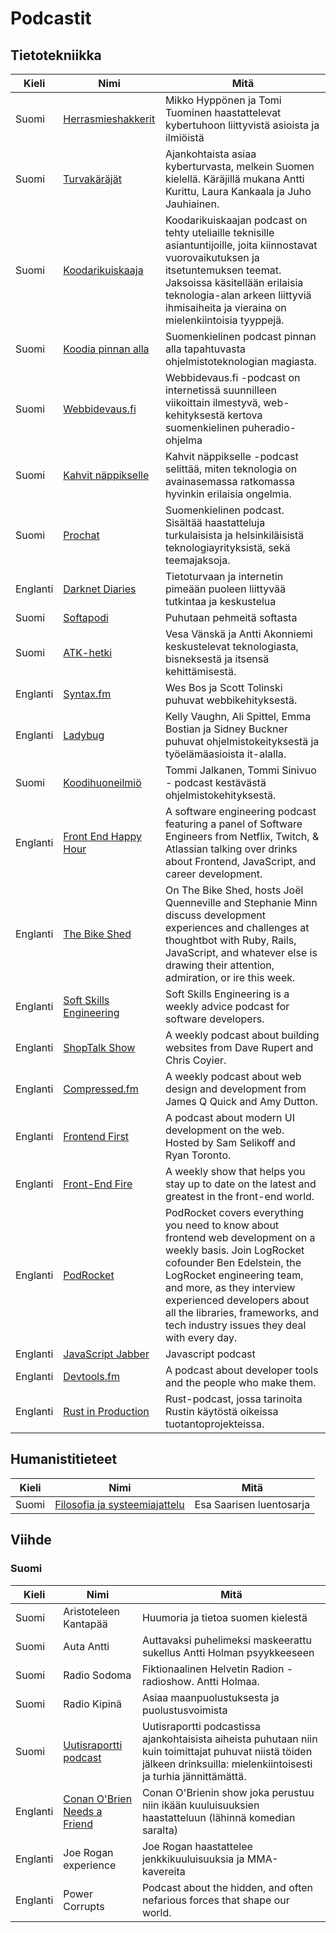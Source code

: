 # Podcastit

## Tietotekniikka

| Kieli    | Nimi                                                                                                                                   | Mitä                                                                                                                                                                                                                                                                                                              |
| -------- | -------------------------------------------------------------------------------------------------------------------------------------- | ----------------------------------------------------------------------------------------------------------------------------------------------------------------------------------------------------------------------------------------------------------------------------------------------------------------- |
| Suomi    | [Herrasmieshakkerit](https://www.f-secure.com/fi/business/podcasts/herrasmieshakkerit)                                                 | Mikko Hyppönen ja Tomi Tuominen haastattelevat kybertuhoon liittyvistä asioista ja ilmiöistä                                                                                                                                                                                                                      |
| Suomi    | [Turvakäräjät](https://turvakarajat.fi/)                                                                                               | Ajankohtaista asiaa kyberturvasta, melkein Suomen kielellä. Käräjillä mukana Antti Kurittu, Laura Kankaala ja Juho Jauhiainen.                                                                                                                                                                                    |
| Suomi    | [Koodarikuiskaaja](https://koodarikuiskaaja.fi/podcast/)                                                                               | Koodarikuiskaajan podcast on tehty uteliaille teknisille asiantuntijoille, joita kiinnostavat vuorovaikutuksen ja itsetuntemuksen teemat. Jaksoissa käsitellään erilaisia teknologia-alan arkeen liittyviä ihmisaiheita ja vieraina on mielenkiintoisia tyyppejä.                                                 |
| Suomi    | [Koodia pinnan alla](https://koodiapinnanalla.fi/)                                                                                     | Suomenkielinen podcast pinnan alla tapahtuvasta ohjelmistoteknologian magiasta.                                                                                                                                                                                                                                   |
| Suomi    | [Webbidevaus.fi](https://webbidevaus.fi)                                                                                               | Webbidevaus.fi -podcast on internetissä suunnilleen viikoittain ilmestyvä, web-kehityksestä kertova suomenkielinen puheradio-ohjelma                                                                                                                                                                              |
| Suomi    | [Kahvit näppikselle](https://www.aalto.fi/fi/uutiset/kahvit-nappikselle-podcast-paljastaa-miten-tietotekniikka-liittyy-vahan-kaikkeen) | Kahvit näppikselle -podcast selittää, miten teknologia on avainasemassa ratkomassa hyvinkin erilaisia ongelmia.                                                                                                                                                                                                   |
| Suomi    | [Prochat](https://identio.fi/podcast)                                                                                                  | Suomenkielinen podcast. Sisältää haastatteluja turkulaisista ja helsinkiläisistä teknologiayrityksistä, sekä teemajaksoja.                                                                                                                                                                                        |
| Englanti | [Darknet Diaries](https://darknetdiaries.com/)                                                                                         | Tietoturvaan ja internetin pimeään puoleen liittyvää tutkintaa ja keskustelua                                                                                                                                                                                                                                     |
| Suomi    | [Softapodi](https://soundcloud.com/softapodi)                                                                                          | Puhutaan pehmeitä softasta                                                                                                                                                                                                                                                                                        |
| Suomi    | [ATK-hetki](https://atk-hetki.simplecast.com/)                                                                                         | Vesa Vänskä ja Antti Akonniemi keskustelevat teknologiasta, bisneksestä ja itsensä kehittämisestä.                                                                                                                                                                                                                |
| Englanti | [Syntax.fm](https://syntax.fm/)                                                                                                        | Wes Bos ja Scott Tolinski puhuvat webbikehityksestä.                                                                                                                                                                                                                                                              |
| Englanti | [Ladybug](https://www.ladybug.dev/)                                                                                                    | Kelly Vaughn, Ali Spittel, Emma Bostian ja Sidney Buckner puhuvat ohjelmistokeityksestä ja työelämäasioista it-alalla.                                                                                                                                                                                            |
| Suomi    | [Koodihuoneilmiö](https://www.koodihuoneilmio.fi/)                                                                                     | Tommi Jalkanen, Tommi Sinivuo - podcast kestävästä ohjelmistokehityksestä.                                                                                                                                                                                                                                        |
| Englanti | [Front End Happy Hour](https://www.frontendhappyhour.com/)                                                                             | A software engineering podcast featuring a panel of Software Engineers from Netflix, Twitch, & Atlassian talking over drinks about Frontend, JavaScript, and career development.                                                                                                                                  |
| Englanti | [The Bike Shed](https://www.bikeshed.fm/)                                                                                              | On The Bike Shed, hosts Joël Quenneville and Stephanie Minn discuss development experiences and challenges at thoughtbot with Ruby, Rails, JavaScript, and whatever else is drawing their attention, admiration, or ire this week.                                                                                |
| Englanti | [Soft Skills Engineering](https://softskills.audio/)                                                                                   | Soft Skills Engineering is a weekly advice podcast for software developers.                                                                                                                                                                                                                                       |
| Englanti | [ShopTalk Show](https://shoptalkshow.com/)                                                                                             | A weekly podcast about building websites from Dave Rupert and Chris Coyier.                                                                                                                                                                                                                                       |
| Englanti | [Compressed.fm](https://www.compressed.fm/)                                                                                            | A weekly podcast about web design and development from James Q Quick and Amy Dutton.                                                                                                                                                                                                                              |
| Englanti | [Frontend First](https://frontendfirst.fm/)                                                                                            | A podcast about modern UI development on the web. Hosted by Sam Selikoff and Ryan Toronto.                                                                                                                                                                                                                        |
| Englanti | [Front-End Fire](https://podcasts.apple.com/us/podcast/front-end-fire/id1700169000)                                                    | A weekly show that helps you stay up to date on the latest and greatest in the front-end world.                                                                                                                                                                                                                   |
| Englanti | [PodRocket](https://podrocket.logrocket.com/)                                                                                          | PodRocket covers everything you need to know about frontend web development on a weekly basis. Join LogRocket cofounder Ben Edelstein, the LogRocket engineering team, and more, as they interview experienced developers about all the libraries, frameworks, and tech industry issues they deal with every day. |
| Englanti | [JavaScript Jabber](https://topenddevs.com/podcasts/javascript-jabber)                                                                 | Javascript podcast                                                                                                                                                                                                                                                                                                |
| Englanti | [Devtools.fm](https://www.devtools.fm/)                                                                                                | A podcast about developer tools and the people who make them.                                                                                                                                                                                                                                                     |
| Englanti | [Rust in Production](https://corrode.dev/podcast/)                                                                                     | Rust-podcast, jossa tarinoita Rustin käytöstä oikeissa tuotantoprojekteissa.                                                                                                                                                                                                                                      |

## Humanistitieteet

| Kieli | Nimi                                                              | Mitä                     |
| ----- | ----------------------------------------------------------------- | ------------------------ |
| Suomi | [Filosofia ja systeemiajattelu](https://blubrry.com/esasaarinen/) | Esa Saarisen luentosarja |

## Viihde

### Suomi

| Kieli    | Nimi                                                                       | Mitä                                                                                                                                                                     |
| -------- | -------------------------------------------------------------------------- | ------------------------------------------------------------------------------------------------------------------------------------------------------------------------ |
| Suomi    | Aristoteleen Kantapää                                                      | Huumoria ja tietoa suomen kielestä                                                                                                                                       |
| Suomi    | Auta Antti                                                                 | Auttavaksi puhelimeksi maskeerattu sukellus Antti Holman psyykkeeseen                                                                                                    |
| Suomi    | Radio Sodoma                                                               | Fiktionaalinen Helvetin Radion -radioshow. Antti Holmaa.                                                                                                                 |
| Suomi    | Radio Kipinä                                                               | Asiaa maanpuolustuksesta ja puolustusvoimista                                                                                                                            |
| Suomi    | [Uutisraportti podcast](https://soundcloud.com/uutisraportti)              | Uutisraportti podcastissa ajankohtaisista aiheista puhutaan niin kuin toimittajat puhuvat niistä töiden jälkeen drinksuilla: mielenkiintoisesti ja turhia jännittämättä. |
| Englanti | [Conan O'Brien Needs a Friend](https://www.earwolf.com/show/conan-obrien/) | Conan O'Brienin show joka perustuu niin ikään kuuluisuuksien haastatteluun (lähinnä komedian saralta)                                                                    |
| Englanti | Joe Rogan experience                                                       | Joe Rogan haastattelee jenkkikuuluisuuksia ja MMA-kavereita                                                                                                              |
| Englanti | Power Corrupts                                                             | Podcast about the hidden, and often nefarious forces that shape our world.                                                                                               |

